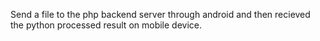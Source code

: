 Send a file to the php backend server through android and then recieved the python processed result on mobile device.
 
